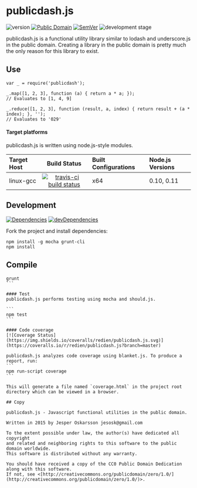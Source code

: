 # publicdash.js
![version](http://img.shields.io/badge/version-0.1.0-blue.svg) [![Public Domain](http://img.shields.io/badge/public%20domain%3F-yes-blue.svg)](http://creativecommons.org/publicdomain/zero/1.0/) [![SemVer](http://img.shields.io/badge/SemVer-2.0.0-blue.svg)](http://semver.org/spec/v2.0.0.html) ![development stage](http://img.shields.io/badge/development%20stage-alpha-orange.svg)

publicdash.js is a functional utility library similar to lodash and underscore.js in the public domain.
Creating a library in the public domain is pretty much the only reason for this library to exist.

## Use
```
var _ = require('publicdash');

_.map([1, 2, 3], function (a) { return a * a; });
// Evaluates to [1, 4, 9]

_.reduce([1, 2, 3], function (result, a, index) { return result + (a * index); }, '');
// Evaluates to '029'
```

#### Target platforms
publicdash.js is written using node.js-style modules.

| Target Host   | Build Status | Built Configurations | Node.js Versions   |
| :------------ | :----------: | :------------------- | :----------------- |
| linux-gcc | [![travis-ci build status](https://travis-ci.org/redien/publicdash.js.svg?branch=master)](https://travis-ci.org/redien/publicdash.js) | x64 | 0.10, 0.11 |

## Development
[![Dependencies](https://david-dm.org/redien/publicdash.js.svg)](https://david-dm.org/redien/publicdash.js) [![devDependencies](https://david-dm.org/redien/publicdash.js/dev-status.svg)](https://david-dm.org/redien/publicdash.js#info=devDependencies)

Fork the project and install dependencies:
```
npm install -g mocha grunt-cli
npm install
```

## Compile
````
grunt
```

#### Test
publicdash.js performs testing using mocha and should.js.

```
npm test
```

#### Code coverage
[![Coverage Status](https://img.shields.io/coveralls/redien/publicdash.js.svg)](https://coveralls.io/r/redien/publicdash.js?branch=master)

publicdash.js analyzes code coverage using blanket.js. To produce a report, run:
```
npm run-script coverage
```

This will generate a file named `coverage.html` in the project root directory which can be viewed in a browser.

## Copy

publicdash.js - Javascript functional utilities in the public domain.

Written in 2015 by Jesper Oskarsson jesosk@gmail.com

To the extent possible under law, the author(s) have dedicated all copyright
and related and neighboring rights to this software to the public domain worldwide.
This software is distributed without any warranty.

You should have received a copy of the CC0 Public Domain Dedication along with this software.
If not, see <[http://creativecommons.org/publicdomain/zero/1.0/](http://creativecommons.org/publicdomain/zero/1.0/)>.
